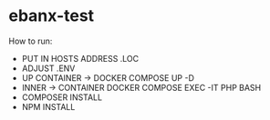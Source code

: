 # ebanx-test

How to run:

-   PUT IN HOSTS ADDRESS .LOC
-   ADJUST .ENV
-   UP CONTAINER -> DOCKER COMPOSE UP -D
-   INNER -> CONTAINER DOCKER COMPOSE EXEC -IT PHP BASH
-   COMPOSER INSTALL
-   NPM INSTALL
